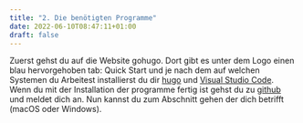```yaml
---
title: "2. Die benötigten Programme"
date: 2022-06-10T08:47:11+01:00
draft: false
---
```

Zuerst gehst du auf die Website gohugo. Dort gibt es unter dem Logo einen blau hervorgehoben tab: Quick Start und je nach dem auf welchen Systemen du Arbeitest installierst du dir [hugo](https://gohugo.io/) und [Visual Studio Code](https://code.visualstudio.com/). Wenn du mit der Installation der programme fertig ist gehst du zu [github](https://github.com/) und meldet dich an. Nun kannst du zum Abschnitt gehen der dich betrifft (macOS oder Windows).